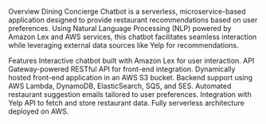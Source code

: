 Overview
Dining Concierge Chatbot is a serverless, microservice-based application designed to provide restaurant recommendations based on user preferences. Using Natural Language Processing (NLP) powered by Amazon Lex and AWS services, this chatbot facilitates seamless interaction while leveraging external data sources like Yelp for recommendations.

Features
Interactive chatbot built with Amazon Lex for user interaction.
API Gateway-powered RESTful API for front-end integration.
Dynamically hosted front-end application in an AWS S3 bucket.
Backend support using AWS Lambda, DynamoDB, ElasticSearch, SQS, and SES.
Automated restaurant suggestion emails tailored to user preferences.
Integration with Yelp API to fetch and store restaurant data.
Fully serverless architecture deployed on AWS.
